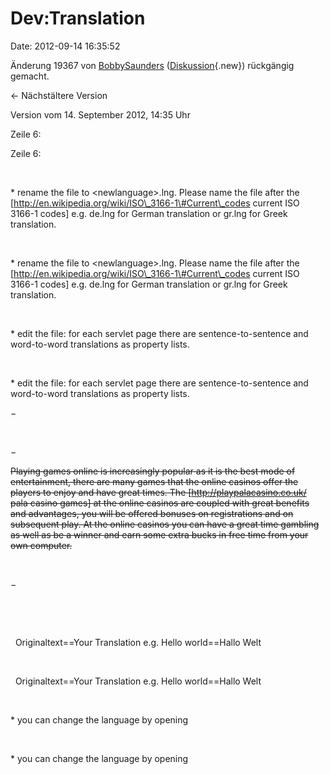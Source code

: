 Dev:Translation
===============

Date: 2012-09-14 16:35:52

Änderung 19367 von
[BobbySaunders](/wiki/index.php/Spezial:Beitr%C3%A4ge/BobbySaunders "Spezial:Beiträge/BobbySaunders")
([Diskussion](/wiki/index.php?title=Benutzer_Diskussion:BobbySaunders&action=edit&redlink=1 "Benutzer Diskussion:BobbySaunders (Seite nicht vorhanden)"){.new})
rückgängig gemacht.

← Nächstältere Version

Version vom 14. September 2012, 14:35 Uhr

Zeile 6:

Zeile 6:

 

<div>

\* rename the file to \<newlanguage\>.lng. Please name the file after
the \[http://en.wikipedia.org/wiki/ISO\_3166-1\#Current\_codes current
ISO 3166-1 codes\] e.g. de.lng for German translation or gr.lng for
Greek translation.

</div>

 

<div>

\* rename the file to \<newlanguage\>.lng. Please name the file after
the \[http://en.wikipedia.org/wiki/ISO\_3166-1\#Current\_codes current
ISO 3166-1 codes\] e.g. de.lng for German translation or gr.lng for
Greek translation.

</div>

 

<div>

\* edit the file: for each servlet page there are sentence-to-sentence
and word-to-word translations as property lists.  

</div>

 

<div>

\* edit the file: for each servlet page there are sentence-to-sentence
and word-to-word translations as property lists.  

</div>

−

<div>

</div>

 

−

<div>

~~Playing games online is increasingly popular as it is the best mode of
entertainment, there are many games that the online casinos offer the
players to enjoy and have great times. The
\[http://playpalacasino.co.uk/ pala casino games\] at the online casinos
are coupled with great benefits and advantages, you will be offered
bonuses on registrations and on subsequent play. At the online casinos
you can have a great time gambling as well as be a winner and earn some
extra bucks in free time from your own computer.~~

</div>

 

−

<div>

</div>

 

 

<div>

  Originaltext==Your Translation e.g. Hello world==Hallo Welt

</div>

 

<div>

  Originaltext==Your Translation e.g. Hello world==Hallo Welt

</div>

 

<div>

\* you can change the language by opening

</div>

 

<div>

\* you can change the language by opening

</div>
